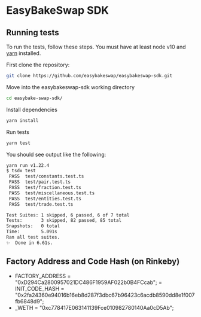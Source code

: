# EasyBakeSwap SDK

## Running tests

To run the tests, follow these steps. You must have at least node v10 and [yarn](https://yarnpkg.com/) installed.

First clone the repository:

```sh
git clone https://github.com/easybakeswap/easybakeswap-sdk.git
```

Move into the easybakeswap-sdk working directory

```sh
cd easybake-swap-sdk/
```

Install dependencies

```sh
yarn install
```

Run tests

```sh
yarn test
```

You should see output like the following:

```sh
yarn run v1.22.4
$ tsdx test
 PASS  test/constants.test.ts
 PASS  test/pair.test.ts
 PASS  test/fraction.test.ts
 PASS  test/miscellaneous.test.ts
 PASS  test/entities.test.ts
 PASS  test/trade.test.ts

Test Suites: 1 skipped, 6 passed, 6 of 7 total
Tests:       3 skipped, 82 passed, 85 total
Snapshots:   0 total
Time:        5.091s
Ran all test suites.
✨  Done in 6.61s.
```

## Factory Address and Code Hash (on Rinkeby)

- FACTORY_ADDRESS = "0xD294Ca2800957021DC486F1959AF022b0B4FCcab";
  = INIT_CODE_HASH = "0x2fa24360e94016b16eb8d287f3dbc67b96423c6acdb8590dd8e1f007fb6848d9";
- \_WETH = "0xc778417E063141139Fce010982780140Aa0cD5Ab";
